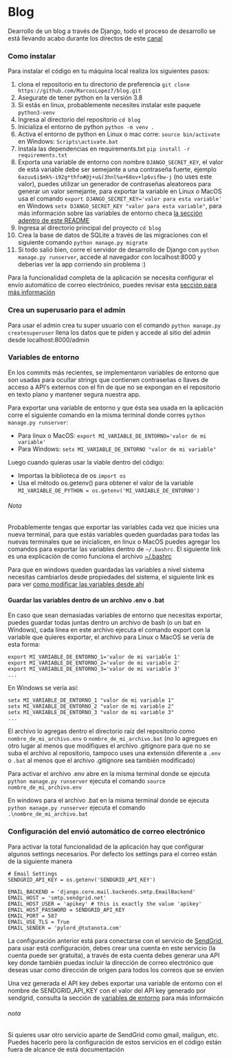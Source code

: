 # Blog

Dearrollo de un blog a través de Django, todo el proceso de desarrollo se está llevando acabo durante los directos de este [canal](https://www.twitch.tv/pylord_) 

### Como instalar 

Para instalar el código en tu máquina local realiza los siguientes pasos:

1. clona el repositorio en tu directorio de preferencia `git clone https://github.com/MarcosLopez7/blog.git` 
2. Asegurate de tener python en la versión 3.8
3. Si estás en linux, probablemente necesites instalar este paquete `python3-venv`
4. Ingresa al directorio del repositorio `cd blog`
5. Inicializa el entorno de python `python -m venv .`
6. Activa el entorno de python en Linux o mac corre: `source bin/activate` en Windows: `Scripts\activate.bat`
7. Instala las dependencias en requirements.txt `pip install -r requirements.txt` 
8. Exporta una variable de entorno con nombre `DJANGO_SECRET_KEY`, el valor de está variable debe ser semejante a una contraseña fuerte, ejemplo `6azuu$i$mk%-i92g*thfo#@j+u&(3hnl%a+68ov+lp6vifbw-j` (no uses este valor), puedes utilizar un generador de contraseñas aleatoreos para generar un valor semejante, para exportar la variable en Linux o MacOS usa el comando `export DJANGO_SECRET_KEY='valor para esta variable'` en Windows `setx DJANGO_SECRET_KEY "valor para esta variable"`, para más información sobre las variables de entorno checa [la sección adentro de este README](https://github.com/MarcosLopez7/blog#variables-de-entorno)
9. Ingresa al directorio principal del proyecto `cd blog`
10. Crea la base de datos de SQLite a través de las migraciones con el siguiente comando `python manage.py migrate`
11. Si todo salió bien, corre el servidor de desarrollo de Django con `python manage.py runserver`, accede al navegador con localhost:8000 y deberìas ver la app corriendo sin problema :)

Para la funcionalidad completa de la aplicación se necesita configurar el envío automático de correo electrónico, puedes revisar esta [sección para más información](https://github.com/MarcosLopez7/blog#configuracion-del-envio-automatico-de-correo-electrónico)  

### Crea un superusario para el admin

Para usar el admin crea tu super usuario con el comando `python manage.py createsuperuser` llena los datos que te piden y accede al sitio del admin desde localhost:8000/admin

### Variables de entorno

En los commits más recientes, se implementaron variables de entorno que son usadas para ocultar strings que contienen contraseñas o llaves de acceso a API's externos con el fin de que no se expongan en el repositorio en texto plano y mantener segura nuestra app.

Para exportar una variable de entorno y que ésta sea usada en la aplicación corre el siguiente comando en la misma terminal donde corres `python manage.py runserver`:

- Para linux o MacOS: `export MI_VARIABLE_DE_ENTORNO='valor de mi variable'`
- Para Windows: `setx MI_VARIABLE_DE_ENTORNO "valor de mi variable"`

Luego cuando quieras usar la viable dentro del código:

- Importas la biblioteca de os `import os`
- Usa el método os.getenv() para obtener el valor de la variable `MI_VARIABLE_DE_PYTHON = os.getenv('MI_VARIABLE_DE_ENTORNO')`

###### Nota

Probablemente tengas que exportar las variables cada vez que inicies una nueva terminal, para que estás variables queden guardadas para todas las nuevas terminales que se inicialicen, en linux o MacOS puedes agregar los comandos para exportar las variables dentro de `~/.bashrc`. El siguiente link es una explicación de como funciona el archivo [~/.bashrc](https://www.zeppelinux.es/descripcion-y-uso-de-los-archivos-bashrc-y-etc-bashrc/) 

Para que en windows queden guardadas las variables a nivel sistema necesitas cambiarlos desde propiedades del sistema, el siguiente link es para ver [como modificar las variables desde ahí](https://www.architectryan.com/2018/08/31/how-to-change-environment-variables-on-windows-10/)

#### Guardar las variables dentro de un archivo .env o .bat

En caso que sean demasiadas variables de entorno que necesitas exportar, puedes guardar todas juntas dentro un archivo de bash (o un bat en Windows), cada línea en este archivo ejecuta el comando export con la variable que quieres exportar, el archivo para Linux o MacOS se vería de esta forma:

    export MI_VARIABLE_DE_ENTORNO_1='valor de mi variable 1'
    export MI_VARIABLE_DE_ENTORNO_2='valor de mi variable 2'
    export MI_VARIABLE_DE_ENTORNO_3='valor de mi variable 3'
    ...
    
En Windows se vería así:

    setx MI_VARIABLE_DE_ENTORNO_1 "valor de mi variable 1"
    setx MI_VARIABLE_DE_ENTORNO_2 "valor de mi variable 2"
    setx MI_VARIABLE_DE_ENTORNO_3 "valor de mi variable 3"
    ...

El archivo lo agregas dentro el directorio raíz del repositorio como `nombre_de_mi_archivo.env` o `nombre_de_mi_archivo.bat` (no lo agregues en otro lugar al menos que modifiques el archivo .gitignore para que no se suba el archivo al repositorio, tampoco uses una extensión diferente a `.env` o `.bat` al menos que el archivo .gitignore sea también modificado) 

Para activar el archivo .env abre en la misma terminal donde se ejecuta `python manage.py runserver` ejecuta el comando `source nombre_de_mi_archivo.env`

En windows para el archivo .bat en la misma terminal donde se ejecuta `python manage.py runserver` ejecuta el comando `.\nombre_de_mi_archivo.bat`

### Configuración del envió automático de correo electrónico

Para activar la total funcionalidad de la aplicación hay que configurar algunos settings necesarios. Por defecto los settings para el correo están de la siguiente manera

    # Email Settings
    SENDGRID_API_KEY = os.getenv('SENDGRID_API_KEY')

    EMAIL_BACKEND = 'django.core.mail.backends.smtp.EmailBackend'
    EMAIL_HOST = 'smtp.sendgrid.net'
    EMAIL_HOST_USER = 'apikey' # this is exactly the value 'apikey'
    EMAIL_HOST_PASSWORD = SENDGRID_API_KEY
    EMAIL_PORT = 587
    EMAIL_USE_TLS = True
    EMAIL_SENDER = 'pylord_@tutanota.com'

La configuración anterior está para conectarse con el servicio de [SendGrid](https://sendgrid.com/), para usar está configuración, debes crear una cuenta en este servicio (la cuenta puede ser gratuita), a través de esta cuenta debes generar una API key donde también puedas incluir la dirección de correo electrónico que deseas usar como dirección de origen para todos los correos que se envíen 

Una vez generada el API key debes exportar una variable de entorno con el nombre de SENDGRID_API_KEY con el valor del API key generado por sendgrid, consulta la sección de [variables de entorno](https://github.com/MarcosLopez7/blog#variables-de-entorno) para más informaicón

###### nota

Si quieres usar otro servicio aparte de SendGrid como gmail, mailgun, etc. Puedes hacerlo pero la configuración de estos servicios en el código están fuera de alcance de está documentación
